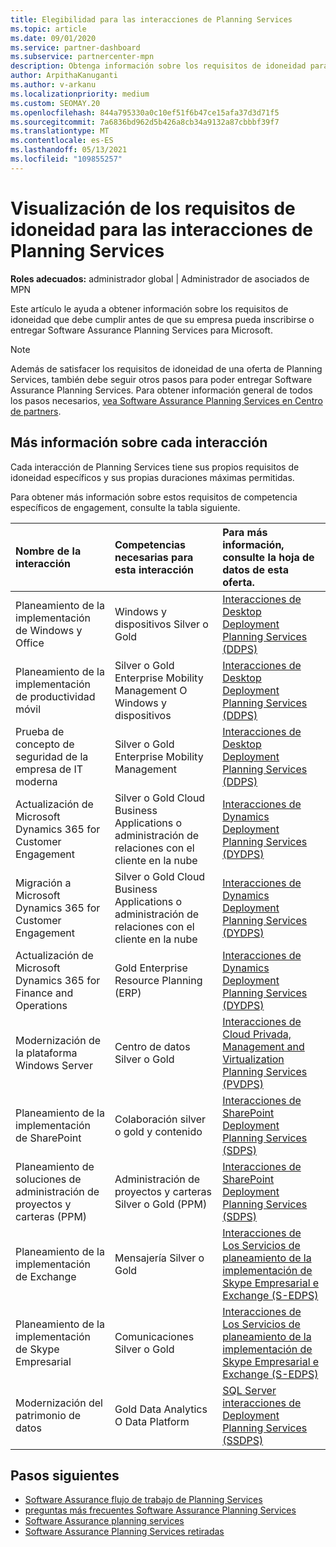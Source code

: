 ```yaml
---
title: Elegibilidad para las interacciones de Planning Services
ms.topic: article
ms.date: 09/01/2020
ms.service: partner-dashboard
ms.subservice: partnercenter-mpn
description: Obtenga información sobre los requisitos de idoneidad para cada interacción Software Assurance Planning Services que una empresa podría querer ofrecer a los clientes empresariales.
author: ArpithaKanuganti
ms.author: v-arkanu
ms.localizationpriority: medium
ms.custom: SEOMAY.20
ms.openlocfilehash: 844a795330a0c10ef51f6b47ce15afa37d3d71f5
ms.sourcegitcommit: 7a6836bd962d5b426a8cb34a9132a87cbbbf39f7
ms.translationtype: MT
ms.contentlocale: es-ES
ms.lasthandoff: 05/13/2021
ms.locfileid: "109855257"
---
```

# <a name="view-eligibility-requirements-for-planning-services-engagements"></a>Visualización de los requisitos de idoneidad para las interacciones de Planning Services

**Roles adecuados:** administrador global | Administrador de asociados de MPN

Este artículo le ayuda a obtener información sobre los requisitos de idoneidad que debe cumplir antes de que su empresa pueda inscribirse o entregar Software Assurance Planning Services para Microsoft.

>[!NOTE]
> Además de satisfacer los requisitos de idoneidad de una oferta de Planning Services, también debe seguir otros pasos para poder entregar Software Assurance Planning Services. Para obtener información general de todos los pasos necesarios, [vea Software Assurance Planning Services en Centro de partners](software-assurance-dps.md).

## <a name="learn-more-about-each-engagement"></a>Más información sobre cada interacción

Cada interacción de Planning Services tiene sus propios requisitos de idoneidad específicos y sus propias duraciones máximas permitidas.

Para obtener más información sobre estos requisitos de competencia específicos de engagement, consulte la tabla siguiente.

| Nombre de la interacción | Competencias necesarias para esta interacción | Para más información, consulte la hoja de datos de esta oferta. |
|:--- |:--- |:--- |
| Planeamiento de la implementación de Windows y Office  | Windows y dispositivos Silver o Gold  |  [Interacciones de Desktop Deployment Planning Services (DDPS)](https://go.microsoft.com/fwlink/?linkid=2116072)
| Planeamiento de la implementación de productividad móvil  | Silver o Gold Enterprise Mobility Management O Windows y dispositivos  | [Interacciones de Desktop Deployment Planning Services (DDPS)](https://go.microsoft.com/fwlink/?linkid=2116072) |  
| Prueba de concepto de seguridad de la empresa de IT moderna |  Silver o Gold Enterprise Mobility Management  | [Interacciones de Desktop Deployment Planning Services (DDPS)](https://go.microsoft.com/fwlink/?linkid=2116072) |  
| Actualización de Microsoft Dynamics 365 for Customer Engagement  | Silver o Gold Cloud Business Applications o administración de relaciones con el cliente en la nube  | [Interacciones de Dynamics Deployment Planning Services (DYDPS)](https://go.microsoft.com/fwlink/?linkid=2116073)
| Migración a Microsoft Dynamics 365 for Customer Engagement  | Silver o Gold Cloud Business Applications o administración de relaciones con el cliente en la nube  | [Interacciones de Dynamics Deployment Planning Services (DYDPS)](https://go.microsoft.com/fwlink/?linkid=2116073)
| Actualización de Microsoft Dynamics 365 for Finance and Operations  | Gold Enterprise Resource Planning (ERP)  | [Interacciones de Dynamics Deployment Planning Services (DYDPS)](https://go.microsoft.com/fwlink/?linkid=2116073)  |
| Modernización de la plataforma Windows Server | Centro de datos Silver o Gold | [Interacciones de Cloud Privada, Management and Virtualization Planning Services (PVDPS)](https://go.microsoft.com/fwlink/?linkid=2115982) |
| Planeamiento de la implementación de SharePoint  | Colaboración silver o gold y contenido  | [Interacciones de SharePoint Deployment Planning Services (SDPS)](https://go.microsoft.com/fwlink/?linkid=2116074)  |
| Planeamiento de soluciones de administración de proyectos y carteras (PPM)  | Administración de proyectos y carteras Silver o Gold (PPM)  | [Interacciones de SharePoint Deployment Planning Services (SDPS)](https://go.microsoft.com/fwlink/?linkid=2116074)  |
| Planeamiento de la implementación de Exchange  | Mensajería Silver o Gold  | [Interacciones de Los Servicios de planeamiento de la implementación de Skype Empresarial e Exchange (S-EDPS)](https://go.microsoft.com/fwlink/?linkid=2116075)  |
Planeamiento de la implementación de Skype Empresarial  | Comunicaciones Silver o Gold  | [Interacciones de Los Servicios de planeamiento de la implementación de Skype Empresarial e Exchange (S-EDPS)](https://go.microsoft.com/fwlink/?linkid=2116075)  |
| Modernización del patrimonio de datos  | Gold Data Analytics O Data Platform  | [SQL Server interacciones de Deployment Planning Services (SSDPS)](https://go.microsoft.com/fwlink/?linkid=2116076)  |

## <a name="next-steps"></a>Pasos siguientes

- [Software Assurance flujo de trabajo de Planning Services](https://go.microsoft.com/fwlink/?linkid=2115983)
- [preguntas más frecuentes Software Assurance Planning Services](https://go.microsoft.com/fwlink/?linkid=2116077)
- [Software Assurance planning services](https://go.microsoft.com/fwlink/?linkid=2115984)
- [Software Assurance Planning Services retiradas](https://query.prod.cms.rt.microsoft.com/cms/api/am/binary/RE4sln9)
